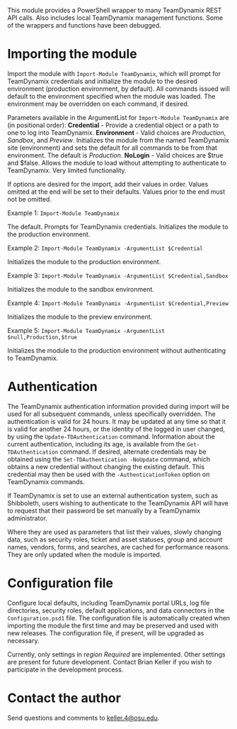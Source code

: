 This module provides a PowerShell wrapper to many TeamDynamix REST API calls. Also includes local TeamDynamix management functions. Some of the wrappers and functions have been debugged.

# Importing the module

Import the module with `Import-Module TeamDynamix`, which will prompt for TeamDynamix credentials and initialize the module to the desired environment (production environment, by default). All commands issued will default to the environment specified when the module was loaded. The environment may be overridden on each command, if desired.

Parameters available in the ArgumentList for `Import-Module TeamDynamix` are (in positional order):
**Credential** - Provide a credential object or a path to one to log into TeamDynamix.
**Environment** - Valid choices are *Production*, *Sandbox*, and *Preview*. Initializes the module from the named TeamDynamix site (environment) and sets the default for all commands to be from that environment. The default is *Production*.
**NoLogin** - Valid choices are $true and $false. Allows the module to load without attempting to authenticate to TeamDynamix. Very limited functionality.

If options are desired for the import, add their values in order. Values omitted at the end will be set to their defaults. Values prior to the end must not be omitted.

Example 1:
`Import-Module TeamDynamix`

The default. Prompts for TeamDynamix credentials. Initializes the module to the production environment.

Example 2:
`Import-Module TeamDynamix -ArgumentList $Credential`

Initializes the module to the production environment.

Example 3:
`Import-Module TeamDynamix -ArgumentList $Credential,Sandbox`

Initializes the module to the sandbox environment.

Example 4:
`Import-Module TeamDynamix -ArgumentList $Credential,Preview`

Initializes the module to the preview environment.

Example 5:
`Import-Module TeamDynamix -ArgumentList $null,Production,$true`

Initializes the module to the production environment without authenticating to TeamDynamix.

# Authentication

The TeamDynamix authentication information provided during import will be used for all subsequent commands, unless specifically overridden. The authentication is valid for 24 hours. It may be updated at any time so that it is valid for another 24 hours, or the identity of the logged in user changed, by using the `Update-TDAuthentication` command. Information about the current authentication, including its age, is available from the `Get-TDAuthentication` command. If desired, alternate credentials may be obtained using the `Set-TDAuthentication -NoUpdate` command, which obtains a new credential without changing the existing default. This credential may then be used with the `-AuthenticationToken` option on TeamDynamix commands.

If TeamDynamix is set to use an external authentication system, such as Shibboleth, users wishing to authenticate to the TeamDynamix API will have to request that their password be set manually by a TeamDynamix administrator.

Where they are used as parameters that list their values, slowly changing data, such as security roles, ticket and asset statuses, group and account names, vendors, forms, and searches, are cached for performance reasons. They are only updated when the module is imported.

# Configuration file

Configure local defaults, including TeamDynamix portal URLs, log file directories, security roles, default applications, and data connectors in the `Configuration.psd1` file. The configuration file is automatically created when importing the module the first time and may be preserved and used with new releases. The configuration file, if present, will be upgraded as necessary.

Currently, only settings in *region Required* are implemented. Other settings are present for future development. Contact Brian Keller if you wish to participate in the development process.

# Contact the author

Send questions and comments to keller.4@osu.edu.